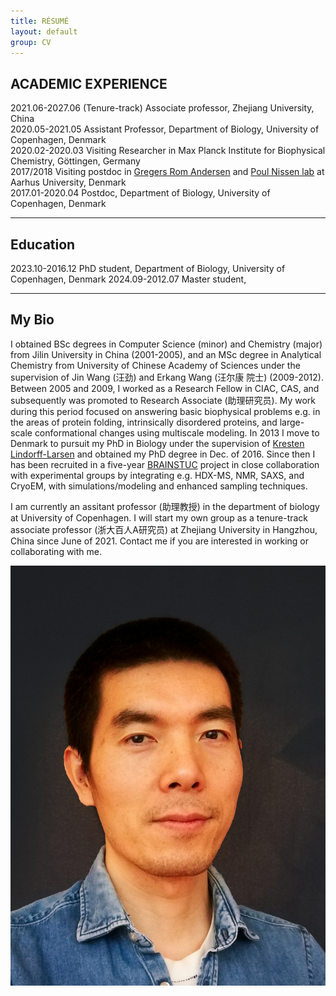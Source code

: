 ```yaml
---
title: RÉSUMÉ
layout: default
group: CV
---
```


<div class="row">
  
## ACADEMIC EXPERIENCE
2021.06-2027.06     (Tenure-track) Associate professor, Zhejiang University, China 
<br>
2020.05-2021.05 Assistant Professor, Department of Biology, University of Copenhagen, Denmark
<br>
2020.02-2020.03 Visiting Researcher in Max Planck Institute for Biophysical Chemistry, Göttingen, Germany
<br>
2017/2018 Visiting postdoc in [Gregers Rom Andersen](http://www.bioxray.au.dk/~gra/) and [Poul Nissen lab]() at Aarhus University, Denmark
<br>
2017.01-2020.04 Postdoc, Department of Biology, University of Copenhagen, Denmark


---
<div class="row">
  
## Education
2023.10-2016.12 PhD student, Department of Biology, University of Copenhagen, Denmark
2024.09-2012.07 Master student, 

<div class="row">

---
## My Bio

I obtained BSc degrees in Computer Science (minor) and Chemistry (major) from Jilin University in China (2001-2005), and an MSc degree in Analytical Chemistry from University of Chinese Academy of Sciences under the supervision of Jin Wang (汪劲) and Erkang Wang (汪尔康 院士) (2009-2012). Between 2005 and 2009, I worked as a Research Fellow in CIAC, CAS, and subsequently was promoted to Research Associate (助理研究员). My work during this period focused on answering basic biophysical problems e.g. in the areas of protein folding, intrinsically disordered proteins, and large-scale conformational changes using multiscale modeling. In 2013 I move to Denmark to pursuit my PhD in Biology under the supervision of [Kresten Lindorff-Larsen](https://twitter.com/LindorffLarsen) and obtained my PhD degree in Dec. of 2016. Since then I has been recruited in a five-year [BRAINSTUC](https://brainstruc.ku.dk/) project in close collaboration with experimental groups by integrating e.g. HDX-MS, NMR, SAXS, and CryoEM, with simulations/modeling and enhanced sampling techniques. 

I am currently an assitant professor (助理教授) in the department of biology at University of Copenhagen. I will start my own group as a tenure-track associate professor (浙大百人A研究员) at Zhejiang University in Hangzhou, China since June of 2021. Contact me if you are interested in working or collaborating with me.

<img class="img-fluid" src="/static/img/yonghead2.jpeg" alt="tjump">
<div class="row">

